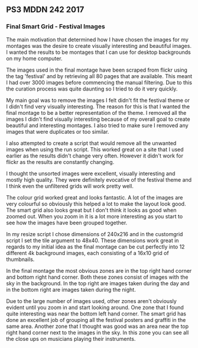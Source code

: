 ## PS3 MDDN 242 2017

### Final Smart Grid - Festival Images

The main motivation that determined how I have chosen the images for my montages was the desire to create visually interesting and beautiful images. I wanted the results to be montages that I can use for desktop backgrounds on my home computer.

The images used in the final montage have been scraped from flickr using the tag 'festival' and by retrieving all 80 pages that are available.  This meant I had over 3000 images before commencing the manual filtering. Due to this the curation process was quite daunting so I tried to do it very quickly. 

My main goal was to remove the images I felt didn't fit the festival theme or I didn't find very visually interesting.  The reason for this is that I wanted the final montage to be a better representation of the theme.  I removed all the images I didn't find visually interesting because of my overall goal to create beautiful and interesting montages.  I also tried to make sure I removed any images that were duplicates or too similar.

I also attempted to create a script that would remove all the unwanted images when using the run script. This worked great on a site that I used earlier as the results didn't change very often. However it didn't work for flickr as the results are constantly changing. 

I thought the unsorted images were excellent, visually interesting and mostly high quality. They were definitely evocative of the festival theme and I think even the unfiltered grids will work pretty well. 

The colour grid worked great and looks fantastic.  A lot of the images are very colourful so obviously this helped a lot to make the layout look good.  The smart grid also looks great but I don't think it looks as good when zoomed out.  When you zoom in it is a lot more interesting as you start to see how the images have been grouped together. 

In my resize script I chose dimensions of 240x216 and in the customgrid script I set the tile argument to 48x40. These dimensions work great in regards to my initial idea as the final montage can be cut perfectly into 12 different 4k background images, each consisting of a 16x10 grid of thumbnails. 

In the final montage the most obvious zones are in the top right hand corner and bottom right hand corner. Both these zones consist of images with the sky in the background. In the top right are images taken during the day and in the bottom right are images taken during the night.

Due to the large number of images used, other zones aren't obviously evident until you zoom in and start looking around.  One zone that I found quite interesting was near the bottom left hand corner.  The smart grid has done an excellent job of grouping all the festival posters and graffiti in the same area.   Another zone that I thought was good was an area near the top right hand corner next to the images in the sky.  In this zone you can see all the close ups on musicians playing their instruments.